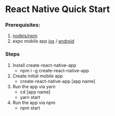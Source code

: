 React Native Quick Start
========================

### Prerequisites:

1. [nodejs/npm](https://nodejs.org/en/)
2. expo mobile app [ios](https://itunes.apple.com/app/apple-store/id982107779) / [android](https://play.google.com/store/apps/details?id=host.exp.exponent)

### Steps

1. Install create-react-native-app
   - npm i -g create-react-native-app
2. Create initial mobile app
   - create-react-native-app [app name]
3. Run the app via yarn
   - cd [app name]
   - yarn start  
4. Run the app via npm
   - npm start